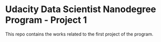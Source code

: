 # Udacity Data Scientist Nanodegree Program - Project 1
This repo contains the works related to the first project of the program.
